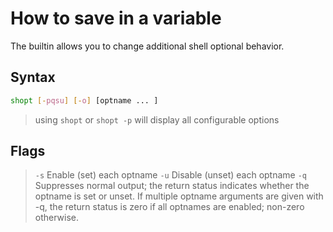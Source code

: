# How to save in a variable 

The builtin allows you to change additional shell optional behavior.

## Syntax
```bash
shopt [-pqsu] [-o] [optname ... ] 
```

> using `shopt` or `shopt -p` will display all configurable options

## Flags
> `-s` Enable (set) each optname
> `-u` Disable (unset) each optname
> `-q`
Suppresses normal output; the return status indicates whether the optname is set or unset. If multiple optname arguments are given with -q, the return status is zero if all optnames are enabled; non-zero otherwise.
